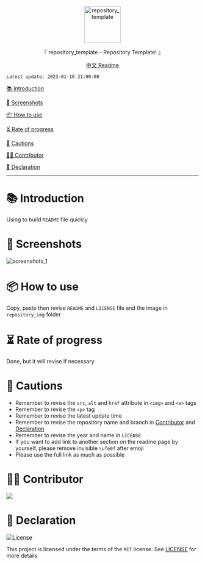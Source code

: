 <div align="center">
  <img width="96" alt="repository_template" src="https://raw.githubusercontent.com/Cierra-Runis/repository_template/master/repository_img/icon.svg">
  <p>『 repository_template - Repository Template! 』</p>
  <a href="https://github.com/Cierra-Runis/repository_template/blob/master/README_zh.md">中文 Readme</a>
</div>

`Latest update: 2023-01-10 21:00:00`

[📚 Introduction](#-Introduction)

[📸 Screenshots](#-Screenshots)

[📦 How to use](#-How-to-use)

[⏳ Rate of progress](#-Rate-of-progress)

[📌 Cautions](#-Cautions)

[🧑‍💻 Contributor](#-Contributor)

[🔦 Declaration](#-Declaration)

---

# 📚 Introduction

Using to build `README` file quickly

# 📸 Screenshots

![screenshots_1](https://raw.githubusercontent.com/Cierra-Runis/repository_template/master/repository_img/screenshots_1.png)

# 📦 How to use

Copy, paste then revise `README` and `LICENSE` file and the image in `repository_img` folder

# ⏳ Rate of progress

Done, but it will revise if necessary

# 📌 Cautions

- Remember to revise the `src`, `alt` and `href` attribute in `<img>` and `<a>` tags
- Remember to revise the `<p>` tag
- Remember to revise the latest update time
- Remember to revise the repository name and branch in [Contributor](#-Contributor) and [Declaration](#-Declaration)
- Remember to revise the year and name in `LICENSE`
- If you want to add link to another section on the readme page by yourself, please remove invisible `\ufe0f` after emoji
- Please use the full link as much as possible

# 🧑‍💻 Contributor

<a href="https://github.com/Cierra-Runis/repository_template/graphs/contributors">
  <img src="https://contrib.rocks/image?repo=Cierra-Runis/repository_template" />
</a>

# 🔦 Declaration

[![License](https://img.shields.io/github/license/Cierra-Runis/repository_template)](https://github.com/Cierra-Runis/repository_template/blob/master/LICENSE)

This project is licensed under the terms of the `MIT` license. See [LICENSE](https://github.com/Cierra-Runis/repository_template/blob/master/LICENSE) for more details
